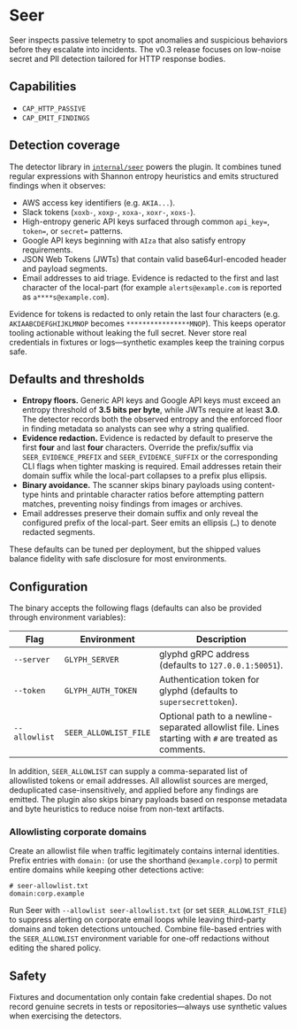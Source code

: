 # Seer

Seer inspects passive telemetry to spot anomalies and suspicious behaviors before they escalate into incidents. The v0.3 release focuses on low-noise secret and PII detection tailored for HTTP response bodies.

## Capabilities
- `CAP_HTTP_PASSIVE`
- `CAP_EMIT_FINDINGS`

## Detection coverage
The detector library in [`internal/seer`](../../internal/seer) powers the plugin. It combines tuned regular expressions with Shannon entropy heuristics and emits structured findings when it observes:

- AWS access key identifiers (e.g. `AKIA...`).
- Slack tokens (`xoxb-`, `xoxp-`, `xoxa-`, `xoxr-`, `xoxs-`).
- High-entropy generic API keys surfaced through common `api_key=`, `token=`, or `secret=` patterns.
- Google API keys beginning with `AIza` that also satisfy entropy requirements.
- JSON Web Tokens (JWTs) that contain valid base64url-encoded header and payload segments.
- Email addresses to aid triage. Evidence is redacted to the first and last character of the local-part (for example `alerts@example.com` is reported as `a****s@example.com`).

Evidence for tokens is redacted to only retain the last four characters (e.g. `AKIAABCDEFGHIJKLMNOP` becomes `****************MNOP`). This keeps operator tooling actionable without leaking the full secret. Never store real credentials in fixtures or logs—synthetic examples keep the training corpus safe.

## Defaults and thresholds

- **Entropy floors.** Generic API keys and Google API keys must exceed an entropy threshold of **3.5 bits per byte**, while JWTs require at least **3.0**. The detector records both the observed entropy and the enforced floor in finding metadata so analysts can see why a string qualified.
- **Evidence redaction.** Evidence is redacted by default to preserve the first **four** and last **four** characters. Override the prefix/suffix via `SEER_EVIDENCE_PREFIX` and `SEER_EVIDENCE_SUFFIX` or the corresponding CLI flags when tighter masking is required. Email addresses retain their domain suffix while the local-part collapses to a prefix plus ellipsis.
- **Binary avoidance.** The scanner skips binary payloads using content-type hints and printable character ratios before attempting pattern matches, preventing noisy findings from images or archives.
- Email addresses preserve their domain suffix and only reveal the configured prefix of the local-part. Seer emits an ellipsis (`…`) to denote redacted segments.

These defaults can be tuned per deployment, but the shipped values balance fidelity with safe disclosure for most environments.

## Configuration
The binary accepts the following flags (defaults can also be provided through environment variables):

| Flag | Environment | Description |
| ---- | ----------- | ----------- |
| `--server` | `GLYPH_SERVER` | glyphd gRPC address (defaults to `127.0.0.1:50051`). |
| `--token` | `GLYPH_AUTH_TOKEN` | Authentication token for glyphd (defaults to `supersecrettoken`). |
| `--allowlist` | `SEER_ALLOWLIST_FILE` | Optional path to a newline-separated allowlist file. Lines starting with `#` are treated as comments. |

In addition, `SEER_ALLOWLIST` can supply a comma-separated list of allowlisted tokens or email addresses. All allowlist sources are merged, deduplicated case-insensitively, and applied before any findings are emitted. The plugin also skips binary payloads based on response metadata and byte heuristics to reduce noise from non-text artifacts.

### Allowlisting corporate domains

Create an allowlist file when traffic legitimately contains internal identities. Prefix entries with `domain:` (or use the shorthand `@example.corp`) to permit entire domains while keeping other detections active:

```
# seer-allowlist.txt
domain:corp.example
```

Run Seer with `--allowlist seer-allowlist.txt` (or set `SEER_ALLOWLIST_FILE`) to suppress alerting on corporate email loops while leaving third-party domains and token detections untouched. Combine file-based entries with the `SEER_ALLOWLIST` environment variable for one-off redactions without editing the shared policy.

## Safety
Fixtures and documentation only contain fake credential shapes. Do not record genuine secrets in tests or repositories—always use synthetic values when exercising the detectors.
